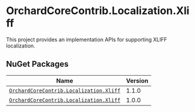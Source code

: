# OrchardCoreContrib.Localization.Xliff

This project provides an implementation APIs for supporting XLIFF localization.

## NuGet Packages

| Name                                                                                                                  | Version |
|-----------------------------------------------------------------------------------------------------------------------|---------|
| [`OrchardCoreContrib.Localization.Xliff`](https://www.nuget.org/packages/OrchardCoreContrib.Localization.Xliff/1.1.0) | 1.1.0   |
| [`OrchardCoreContrib.Localization.Xliff`](https://www.nuget.org/packages/OrchardCoreContrib.Localization.Xliff/1.0.0) | 1.0.0   |
